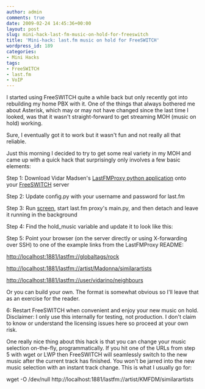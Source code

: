 ```yaml
---
author: admin
comments: true
date: 2009-02-24 14:45:36+00:00
layout: post
slug: mini-hack-last-fm-music-on-hold-for-freeswitch
title: 'Mini-hack: last.fm music on hold for FreeSWITCH'
wordpress_id: 189
categories:
- Mini Hacks
tags:
- FreeSWITCH
- last.fm
- VoIP
---
```


I started using FreeSWITCH quite a while back but only recently got into rebuilding my home PBX with it.  One of the things that always bothered me about Asterisk, which may or may not have changed since the last time I looked, was that it wasn't straight-forward to get streaming MOH (music on hold) working.

Sure, I eventually got it to work but it wasn't fun and not really all that reliable.

Just this morning I decided to try to get some real variety in my MOH and came up with a quick hack that surprisingly only involves a few basic elements:

Step 1: Download Vidar Madsen's [LastFMProxy python application](http://vidar.gimp.org/?page_id=50) onto your [FreeSWITCH](http://freeswitch.org) server

Step 2: Update config.py with your username and password for last.fm

Step 3: Run [screen](http://www.gnu.org/software/screen/), start last.fm proxy's main.py, and then detach and leave it running in the background

Step 4: Find the hold_music variable and update it to look like this:

<X-PRE-PROCESS cmd="set" data="hold_music=shout://localhost:1881/lastfm.mp3"/>

Step 5: Point your browser (on the server directly or using X-forwarding over SSH) to one of the example links from the LastFMProxy README:

[http://localhost:1881/lastfm://globaltags/rock](http://localhost:1881/lastfm://globaltags/rock)

[http://localhost:1881/lastfm://artist/Madonna/similarartists](http://localhost:1881/lastfm://artist/Madonna/similarartists)

[http://localhost:1881/lastfm://user/vidarino/neighbours](http://localhost:1881/lastfm://user/vidarino/neighbours)

Or you can build your own.  The format is somewhat obvious so I'll leave that as an exercise for the reader.

6: Restart FreeSWITCH when convenient and enjoy your new music on hold.  Disclaimer: I only use this internally for testing, not production.  I don't claim to know or understand the licensing issues here so proceed at your own risk.

One really nice thing about this hack is that you can change your music selection on-the-fly, programmatically.  If you hit one of the URLs from step 5 with wget or LWP then FreeSWITCH will seamlessly switch to the new music after the current track has finished.  You won't be jarred into the new music selection with an instant track change.  This is what I usually go for:

wget -O /dev/null http://localhost:1881/lastfm://artist/KMFDM/similarartists
